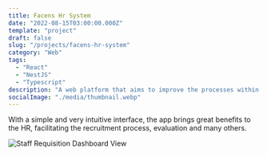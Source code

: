 ```yaml
---
title: Facens Hr System
date: "2022-08-15T03:00:00.000Z"
template: "project"
draft: false
slug: "/projects/facens-hr-system"
category: "Web"
tags:
  - "React"
  - "NestJS"
  - "Typescript"
description: "A web platform that aims to improve the processes within Facens' HR sector."
socialImage: "./media/thumbnail.webp"
---
```


With a simple and very intuitive interface, the app brings great benefits to the HR, facilitating the recruitment process, evaluation and many others.

![Staff Requisition Dashboard View](/media/banner.webp)